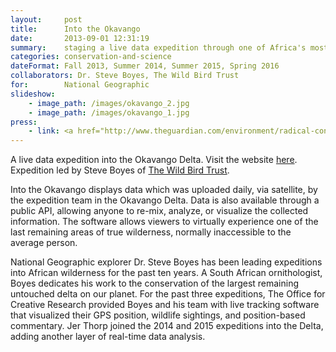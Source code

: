 ```yaml
---
layout:     post
title:      Into the Okavango
date:       2013-09-01 12:31:19
summary:    staging a live data expedition through one of Africa's most biodiverse wilderness areas
categories: conservation-and-science
dateFormat: Fall 2013, Summer 2014, Summer 2015, Spring 2016
collaborators: Dr. Steve Boyes, The Wild Bird Trust
for:        National Geographic
slideshow:
    - image_path: /images/okavango_2.jpg
    - image_path: /images/okavango_1.jpg
press:
    - link: <a href="http://www.theguardian.com/environment/radical-conservation/2015/may/28/expedition-source-okavango-delta" target="_blank">The Guardian</a>
---
```


A live data expedition into the Okavango Delta. Visit the website <a href="http://intotheokavango" target="_blank">here</a>.
Expedition led by Steve Boyes of <a href="http://www.wildbirdtrust.com/" target="_blank">The Wild Bird Trust</a>.

Into the Okavango displays data which was uploaded daily, via satellite, by the expedition team in the Okavango Delta. Data is also available through a public API, allowing anyone to re-mix, analyze, or visualize the collected information. The software allows viewers to virtually experience one of the last remaining areas of true wilderness, normally inaccessible to the average person.

National Geographic explorer Dr. Steve Boyes has been leading expeditions into African wilderness for the past ten years. A South African ornithologist, Boyes dedicates his work to the conservation of the largest remaining untouched delta on our planet. For the past three expeditions, The Office for Creative Research provided Boyes and his team with live tracking software that visualized their GPS position, wildlife sightings, and position-based commentary. Jer Thorp joined the 2014 and 2015 expeditions into the Delta, adding another layer of real-time data analysis.
